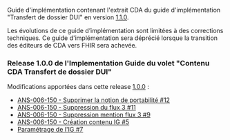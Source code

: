 Guide d'implémentation contenant l'extrait CDA du guide d'implémentation "Transfert de dossier DUI" en version [1.1.0](https://interop.esante.gouv.fr/ig/fhir/tddui/1.1.0/).

Les évolutions de ce guide d’implémentation sont limitées à des corrections techniques. Ce guide d'implémentation sera déprécié lorsque la transition des éditeurs de CDA vers FHIR sera achevée.

### Release 1.0.0 de l'Implementation Guide du volet "Contenu CDA Transfert de dossier DUI"

Modifications apportées dans cette release [1.0.0](https://github.com/ansforge/IG-contenu-cda-medicosocial-transfert-donnees-dui/pulls?q=is%3Apr+is%3Aclosed+milestone%3A1.0.0) :

* [ANS-006-150 - Supprimer la notion de portabilité #12](https://github.com/ansforge/IG-contenu-cda-medicosocial-transfert-donnees-dui/pull/12)
* [ANS-006-150 - Suppression du flux 3 #11](https://github.com/ansforge/IG-contenu-cda-medicosocial-transfert-donnees-dui/pull/11)
* [ANS-006-150 - Suppression mention flux 3 #9](https://github.com/ansforge/IG-contenu-cda-medicosocial-transfert-donnees-dui/pull/9)
* [ANS-006-150 - Création contenu IG #5](https://github.com/ansforge/IG-contenu-cda-medicosocial-transfert-donnees-dui/pull/5)
* [Paramétrage de l'IG #7](https://github.com/ansforge/IG-contenu-cda-medicosocial-transfert-donnees-dui/pull/7)
